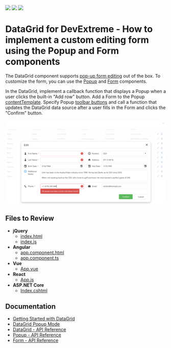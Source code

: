 <!-- default badges list -->
![](https://img.shields.io/endpoint?url=https://codecentral.devexpress.com/api/v1/VersionRange/263296064/22.2.5%2B)
[![](https://img.shields.io/badge/Open_in_DevExpress_Support_Center-FF7200?style=flat-square&logo=DevExpress&logoColor=white)](https://supportcenter.devexpress.com/ticket/details/T888862)
[![](https://img.shields.io/badge/📖_How_to_use_DevExpress_Examples-e9f6fc?style=flat-square)](https://docs.devexpress.com/GeneralInformation/403183)
<!-- default badges end -->

# DataGrid for DevExtreme - How to implement a custom editing form using the Popup and Form components

The DataGrid component supports [pop-up form editing](https://js.devexpress.com/Demos/WidgetsGallery/Demo/DataGrid/PopupEditing/jQuery/Light/) out of the box. To customize the form, you can use the [Popup](https://js.devexpress.com/Documentation/ApiReference/UI_Components/dxPopup/) and [Form](https://js.devexpress.com/Documentation/ApiReference/UI_Components/dxForm/) components.

In the DataGrid, implement a callback function that displays a Popup when a user clicks the built-in "Add row" button.  Add a Form to the Popup [contentTemplate](https://js.devexpress.com/Documentation/ApiReference/UI_Components/dxPopup/Configuration/#contentTemplate). Specify Popup [toolbar buttons](https://js.devexpress.com/Documentation/ApiReference/UI_Components/dxPopup/Configuration/toolbarItems/) and call a function that updates the DataGrid data source after a user fills in the Form and clicks the "Confirm" button.

<div align="center"><img alt="DataGrid for DevExtreme - How to implement a custom editing form using the Popup and Form components" src="dx-datagrid-custom-editing-form.png" /></div>

## Files to Review

- **jQuery**
    - [index.html](jQuery/src/index.html)
    - [index.js](jQuery/src/index.js)
- **Angular**
    - [app.component.html](Angular/src/app/app.component.html)
    - [app.component.ts](Angular/src/app/app.component.ts)
- **Vue**
    - [App.vue](Vue/src/App.vue)
- **React**
    - [App.js](React/src/App.js)
- **ASP.NET Core**
    - [Index.cshtml](ASP.NET%20Core/Views/Home/Index.cshtml)

## Documentation

- [Getting Started with DataGrid](https://js.devexpress.com/Documentation/Guide/UI_Components/DataGrid/Getting_Started_with_DataGrid/)
- [DataGrid Popup Mode](https://js.devexpress.com/Documentation/Guide/UI_Components/DataGrid/Editing/#User_Interaction/Popup_Mode)
- [DataGrid - API Reference](https://js.devexpress.com/Documentation/ApiReference/UI_Components/dxDataGrid/)
- [Popup - API Reference](https://js.devexpress.com/Documentation/ApiReference/UI_Components/dxPopup/)
- [Form - API Reference](https://js.devexpress.com/Documentation/ApiReference/UI_Components/dxForm/)
